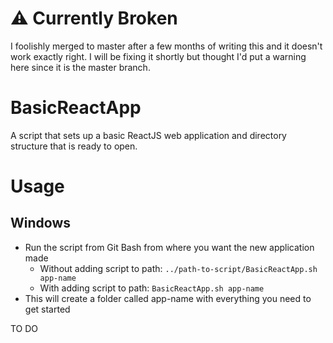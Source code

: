 # :warning: Currently Broken
I foolishly merged to master after a few months of writing this and it doesn't work exactly right. I will be fixing it shortly but thought I'd put a warning here since it is the master branch.
# BasicReactApp
A script that sets up a basic ReactJS web application and directory structure that is ready to open.

# Usage
## Windows
- Run the script from Git Bash from where you want the new application made
  - Without adding script to path: `../path-to-script/BasicReactApp.sh app-name`
  - With adding script to path: `BasicReactApp.sh app-name`
- This will create a folder called app-name with everything you need to get started

TO DO


